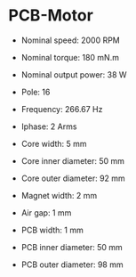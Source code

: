 # PCB-Motor

* Nominal speed: 2000 RPM

* Nominal torque: 180 mN.m

* Nominal output power: 38 W

* Pole: 16

* Frequency: 266.67 Hz

* Iphase: 2 Arms

* Core width: 5 mm

* Core inner diameter: 50 mm

* Core outer diameter: 92 mm

* Magnet width: 2 mm

* Air gap: 1 mm

* PCB width: 1 mm

* PCB inner diameter: 50 mm

* PCB outer diameter: 98 mm

